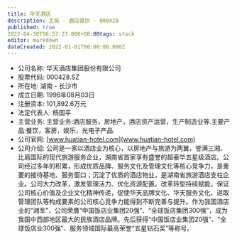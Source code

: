 ```yaml
---
title: 华天酒店
description: 主板 - 酒店餐饮 - 000428
published: true
2022-04-30T06:57:23.000+08:00tags: stock
editor: markdown
dateCreated: 2022-01-01T00:00:00.000Z
---
```


- 公司名称: 华天酒店集团股份有限公司
- 股票代码: 000428.SZ
- 所在地: 湖南 - 长沙市
- 成立日期: 1996年08月03日
- 注册资本: 101,892.6万元
- 法定代表人: 杨国平
- 主营业务: 主营业务:酒店服务，房地产，酒店资产运营，生产制造业等.主要产品:餐饮，客房，娱乐，光电子产品.
- 公司官网: [www.huatian-hotel.com](www.huatian-hotel.com)
- 公司介绍: 公司是一家以酒店业为核心，以房地产与旅游为两翼，誉满三湘、比肩国际的现代旅游服务企业，湖南省首家享有盛誉的超豪华五星级酒店。公司经过多年的积累，形成优质品牌、服务文化及管理文化等核心竞争力，是重要的接待基地、服务窗口；沉淀了优质的酒店物业，是湖南省旅游酒店支柱企业。公司大力改革，激发管理活力、优化资源配置。改革转型持续赋能，保证公司核心价值及企业文化精神传递，促使华天品牌文化、华天服务文化、进取管理团队等构成要素的公司核心竞争力能得到不断完善与提升。作为我国酒店业的“湘军”，公司荣膺“中国饭店业集团20强”、“全球饭店集团300强”，成为我国中西部地区最大的民族酒店品牌。先后获得“中国饭店业集团20强”、“全球饭店业300强”、服务领域国际最高荣誉“五星钻石奖”等称号。


